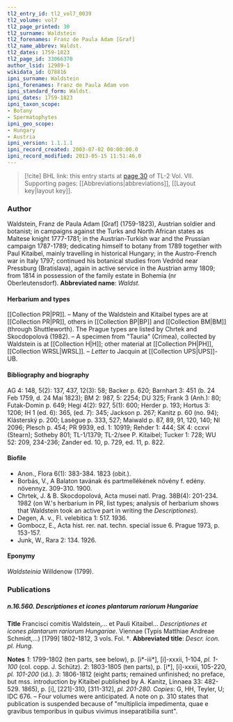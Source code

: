 ```yaml
---
tl2_entry_id: tl2_vol7_0039
tl2_volume: vol7
tl2_page_printed: 30
tl2_surname: Waldstein
tl2_forenames: Franz de Paula Adam [Graf]
tl2_name_abbrev: Waldst.
tl2_dates: 1759-1823
tl2_page_id: 33066370
author_lsid: 12989-1
wikidata_id: Q78816
ipni_surname: Waldstein
ipni_forenames: Franz de Paula Adam von
ipni_standard_form: Waldst.
ipni_dates: 1759-1823
ipni_taxon_scope: 
- Botany
- Spermatophytes
ipni_geo_scope: 
- Hungary
- Austria
ipni_version: 1.1.1.1
ipni_record_created: 2003-07-02 00:00:00.0
ipni_record_modified: 2013-05-15 11:51:46.0
---
```



> [!cite] BHL link: this entry starts at [page 30](https://www.biodiversitylibrary.org/page/33066370) of TL-2 Vol. VII.
> Supporting pages: [[Abbreviations|abbreviations]], [[Layout key|layout key]].

### Author

Waldstein, Franz de Paula Adam \[Graf\] (1759-1823), Austrian soldier and botanist; in campaigns against the Turks and North African states as Maltese knight 1777-1781; in the Austrian-Turkish war and the Prussian campaign 1787-1789; dedicating himself to botany from 1789 together with Paul Kitaibel, mainly travelling in historical Hungary; in the Austro-French war in Italy 1797; continued his botanical studies from Vedröd near Pressburg (Bratislava), again in active service in the Austrian army 1809; from 1814 in possession of the family estate in Bohemia (nr Oberleutensdorf). 
**Abbreviated name**: *Waldst.*

#### Herbarium and types

[[Collection PR|PR]]. – Many of the Waldstein and Kitaibel types are at [[Collection PR|PR]], others in [[Collection BP|BP]] and [[Collection BM|BM]] (through Shuttleworth). The Prague types are listed by Chrtek and Skocdopolová (1982). – A specimen from "Tauria" (Crimea), collected by Waldstein is at [[Collection H|H]]; other material at [[Collection PH|PH]], [[Collection WRSL|WRSL]]. – *Letter* to Jacquin at [[Collection UPS|UPS]]-UB.

#### Bibliography and biography

AG 4: 148, 5(2): 137, 437, 12(3): 58; Backer p. 620; Barnhart 3: 451 (b. 24 Feb 1759, d. 24 Mai 1823); BM 2: 987, 5: 2254; DU 325; Frank 3 (Anh.): 80; Futak-Domin p. 649; Hegi 4(2): 927, 5(1): 600; Herder p. 193; Hortus 3: 1206; IH 1 (ed. 6): 365, (ed. 7): 345; Jackson p. 267; Kanitz p. 60 (no. 94); Klásterský p. 200; Lasègue p. 333, 527; Maiwald p. 87, 89, 91, 120, 140; NI 2096; Plesch p. 454; PR 9939, ed. 1: 10919; Rehder 1: 444; SK 4: ccxvi (Stearn); Sotheby 801; TL-1/1379; TL-2/see P. Kitaibel; Tucker 1: 728; WU 52: 209, 234-236; Zander ed. 10, p. 729, ed. 11, p. 822.

#### Biofile

- Anon., Flora 6(1): 383-384. 1823 (obit.).
- Borbás, V., A Balaton tavának és partmellékének növény f. edény. növennyz. 309-310. 1900.
- Chrtek, J. & B. Skocdopolová, Acta musei natl. Prag. 38B(4): 201-234. 1982 (on W.'s herbarium in PR, list types; analysis of herbarium shows that Waldstein took an active part in writing the *Descriptiones*).
- Degen, A. v., Fl. velebitica 1: 517. 1936.
- Gombocz, E., Acta hist. rer. nat. techn. special issue 6. Prague 1973, p. 153-157.
- Junk, W., Rara 2: 134. 1926.

#### Eponymy

*Waldsteinia* Willdenow (1799).

### Publications

##### n.16.560. Descriptiones et icones plantarum rariorum Hungariae

**Title**
Francisci comitis Waldstein,... et Pauli Kitaibel... *Descriptiones et icones plantarum rariorum Hungariae*. Viennae (Typis Matthiae Andreae Schmidt,...) \[1799\] 1802-1812, 3 vols. Fol. †.
**Abbreviated title**: *Descr. icon. pl. Hung.*

**Notes**
*1*: 1799-1802 (ten parts, see below), p. \[i\*-iii\*\], \[i\]-xxxii, 1-104, *pl. 1-100* (col. copp. J. Schütz).
*2*: 1803-1805 (ten parts), p. \[i\*\], \[i\]-xxxii, 105-220, *pl. 101-200* (id.).
*3*: 1806-1812 (eight parts; remained unfinished; no preface, but mss. introduction by Kitaibel published by A. Kanitz, Linnaea 33: 482-529. 1865), p. \[i\], \[221\]-310, \[311-312\], *pl. 201-280.*
*Copies*: G, HH, Teyler, U; IDC 676. – Four volumes were anticipated. A note on p. 310 states that publication is suspended because of "multiplicia impedimenta, quae e gravibus temporibus in quibus vivimus inseparatibilia sunt".

